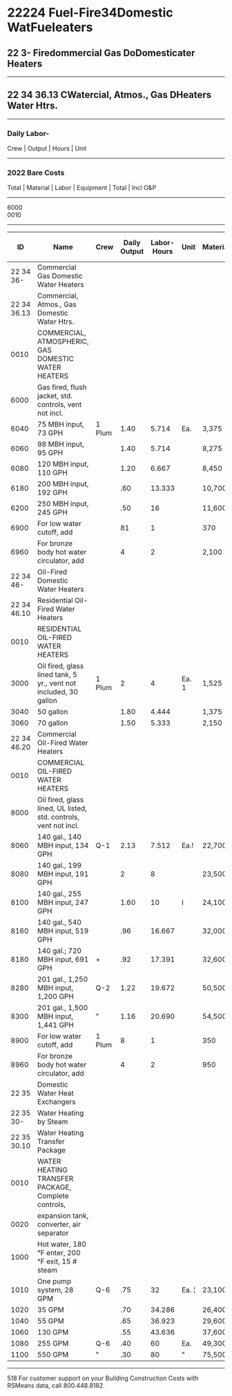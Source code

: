 # 22224 Fuel-Fire34Domestic WatFueleaters

## 22 3- Firedommercial Gas DoDomesticater Heaters

---

## 22 34 36.13 CWatercial, Atmos., Gas DHeaters Water Htrs.

---

### Daily Labor-

Crew | Output | Hours | Unit

---

### 2022 Bare Costs

Total | Material | Labor | Equipment | Total | Incl O&P

---

6000  
0010

---

| ID    | Name                                                                 | Crew   | Daily Output | Labor-Hours | Unit | Material | Labor | Equipment | Total  | Total Incl O&P |
|-------|----------------------------------------------------------------------|--------|--------------|-------------|------|----------|-------|-----------|--------|----------------|
| 22 34 36- | Commercial Gas Domestic Water Heaters                                 |        |              |             |      |          |       |           |        |                |
| 22 34 36.13 | Commercial, Atmos., Gas Domestic Water Htrs.                        |        |              |             |      |          |       |           |        |                |
| 0010  | COMMERCIAL, ATMOSPHERIC, GAS DOMESTIC WATER HEATERS                       |        |              |             |      |          |       |           |        |                |
| 6000  | Gas fired, flush jacket, std. controls, vent not incl.                    |        |              |             |      |          |       |           |        |                |
| 6040  | 75 MBH input, 73 GPH                                                     | 1 Plum | 1.40         | 5.714       | Ea.  | 3,375    | 400   |           | 3,775  | 4,300          |
| 6060  | 98 MBH input, 95 GPH                                                     |        | 1.40         | 5.714       |      | 8,275    | 400   |           | 8,675  | 9,700          |
| 6080  | 120 MBH input, 110 GPH                                                   |        | 1.20         | 6.667       |      | 8,450    | 465   |           | 8,915  | 9,975          |
| 6180  | 200 MBH input, 192 GPH                                                   |        | .60          | 13.333      |      | 10,700   | 930   |           | 11,630 | 13,200         |
| 6200  | 250 MBH input, 245 GPH                                                   |        | .50          | 16          |      | 11,600   | 1,125 |           | 12,725 | 14,500         |
| 6900  | For low water cutoff, add                                                |        | 81           | 1           |      | 370      | 70    |           | 440    | 510            |
| 6960  | For bronze body hot water circulator, add                                |        | 4            | 2           |      | 2,100    | 140   |           | 2,240  | 2,500          |
| 22 34 46- | Oil-Fired Domestic Water Heaters                                     |        |              |             |      |          |       |           |        |                |
| 22 34 46.10 | Residential Oil-Fired Water Heaters                                |        |              |             |      |          |       |           |        |                |
| 0010  | RESIDENTIAL OIL-FIRED WATER HEATERS                                      |        |              |             |      |          |       |           |        |                |
| 3000  | Oil fired, glass lined tank, 5 yr., vent not included, 30 gallon         | 1 Plum | 2            | 4           | Ea. 1| 1,525    | 279   |           | 1,804  | 2,100          |
| 3040  | 50 gallon                                                               |        | 1.80         | 4.444       |      | 1,375    | 310   |           | 1,685  | 2,000          |
| 3060  | 70 gallon                                                               |        | 1.50         | 5.333       |      | 2,150    | 370   |           | 2,520  | 2,900          |
| 22 34 46.20 | Commercial Oil-Fired Water Heaters                                 |        |              |             |      |          |       |           |        |                |
| 0010  | COMMERCIAL OIL-FIRED WATER HEATERS                                       |        |              |             |      |          |       |           |        |                |
| 8000  | Oil fired, glass lined, UL listed, std. controls, vent not incl.         |        |              |             |      |          |       |           |        |                |
| 8060  | 140 gal., 140 MBH input, 134 GPH                                         | Q-1    | 2.13         | 7.512       | Ea.! | 22,700   | 470   |           | 23,170 | 25,600         |
| 8080  | 140 gal., 199 MBH input, 191 GPH                                         |        | 2            | 8           |      | 23,500   | 505   |           | 24,005 | 26,600         |
| 8100  | 140 gal., 255 MBH input, 247 GPH                                         |        | 1.60         | 10          | I    | 24,100   | 630   |           | 24,730 | 27,500         |
| 8160  | 140 gal., 540 MBH input, 519 GPH                                         |        | .96          | 16.667      |      | 32,000   | 1,050 |           | 33,050 | 36,800         |
| 8180  | 140 gal.; 720 MBH input, 691 GPH                                         | +      | .92          | 17.391      |      | 32,600   | 1,100 |           | 33,700 | 37,500         |
| 8280  | 201 gal., 1,250 MBH input, 1,200 GPH                                     | Q-2    | 1.22         | 19.672      |      | 50,500   | 1,275 |           | 51,775 | 57,500         |
| 8300  | 201 gal., 1,500 MBH input, 1,441 GPH                                     | "      | 1.16         | 20.690      |      | 54,500   | 1,350 |           | 55,850 | 62,000         |
| 8900  | For low water cutoff, add                                                | 1 Plum | 8            | 1           |      | 350      | 70    |           | 420    | 490            |
| 8960  | For bronze body hot water circulator, add                                |        | 4            | 2           |      | 950      | 140   |           | 1,090  | 1,250          |
| 22 35  | Domestic Water Heat Exchangers                                          |        |              |             |      |          |       |           |        |                |
| 22 35 30- | Water Heating by Steam                                               |        |              |             |      |          |       |           |        |                |
| 22 35 30.10 | Water Heating Transfer Package                                     |        |              |             |      |          |       |           |        |                |
| 0010  | WATER HEATING TRANSFER PACKAGE, Complete controls,                       |        |              |             |      |          |       |           |        |                |
| 0020  | expansion tank, converter, air separator                                 |        |              |             |      |          |       |           |        |                |
| 1000  | Hot water, 180 °F enter, 200 °F exit, 15 # steam                         |        |              |             |      |          |       |           |        |                |
| 1010  | One pump system, 28 GPM                                                  | Q-6    | .75          | 32          | Ea. ¦| 23,100   | 2,100 |           | 25,200 | 28,500         |
| 1020  | 35 GPM                                                                   |        | .70          | 34.286      |      | 26,400   | 2,250 |           | 28,650 | 32,400         |
| 1040  | 55 GPM                                                                   |        | .65          | 36.923      |      | 29,600   | 2,425 |           | 32,025 | 36,200         |
| 1060  | 130 GPM                                                                  |        | .55          | 43.636      |      | 37,600   | 2,875 |           | 40,475 | 45,700         |
| 1080  | 255 GPM                                                                  | Q-6    | .40          | 60          | Ea.  | 49,300   | 3,950 |           | 53,250 | 60,000         |
| 1100  | 550 GPM                                                                  | "      | .30          | 80          | "    | 75,500   | 5,250 |           | 80,750 | 91,000         |

---

518 For customer support on your Building Construction Costs with RSMeans data, call 800.448.8182.